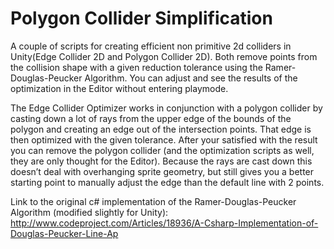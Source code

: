 # Polygon Collider Simplification
A couple of scripts for creating efficient non primitive 2d colliders in Unity(Edge Collider 2D and Polygon Collider 2D). 
Both remove points from the collision shape with a given reduction tolerance using the Ramer-Douglas-Peucker Algorithm. 
You can adjust and see the results of the optimization in the Editor without entering playmode.

The Edge Collider Optimizer works in conjunction with a polygon collider by casting down a lot of rays from the upper edge of the bounds of the polygon and creating an edge out of the intersection points. 
That edge is then optimized with the given tolerance. After your satisfied with the result you can remove the polygon collider (and the optimization scripts as well, they are only thought for the Editor). 
Because the rays are cast down this doesn’t deal with overhanging sprite geometry, but still gives you a better starting point to manually adjust the edge than the default line with 2 points.

Link to the original c# implementation of the Ramer-Douglas-Peucker Algorithm (modified slightly for Unity):
http://www.codeproject.com/Articles/18936/A-Csharp-Implementation-of-Douglas-Peucker-Line-Ap

